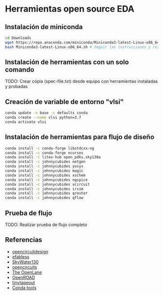 # Herramientas open source EDA

## Instalación de miniconda

```bash
cd Downloads
wget https://repo.anaconda.com/miniconda/Miniconda3-latest-Linux-x86_64.sh
bash Miniconda3-latest-Linux-x86_64.sh # Seguir las instrucciones y reiniciar la terminal
```

## Instalación de herramientas con un solo comando

TODO: Crear cópia (spec-file.txt) desde equipo con herramientas instaladas y probadas

## Creación de variable de entorno "vlsi"

```bash
conda update -n base -c defaults conda
conda create --name vlsi python=3.7
conda activate vlsi
```

## Instalación de herramientas para flujo de diseño

```bash
conda install -c conda-forge libstdcxx-ng
conda install -c conda-forge ncurses
conda install -c litex-hub open_pdks.sky130a
conda install -c johnnycubides netgen
conda install -c johnnycubides yosys
conda install -c johnnycubides magic
conda install -c johnnycubides xschem
conda install -c johnnycubides ngspice
conda install -c johnnycubides xcircuit
conda install -c johnnycubides irsim
conda install -c johnnycubides qrouter
conda install -c johnnycubides qflow
```

## Prueba de flujo

TODO: Realizar prueba de flujo completo

## Referencias

* [opencircuitdesign](http://opencircuitdesign.com/)
* [efabless](https://efabless.com/universities)
* [SkyWater130](https://skywater-pdk.readthedocs.io/en/main/)
* [opencircuits](https://opencircuits.com/)
* [The OpenLane](https://openlane.readthedocs.io/en/latest/index.html)
* [OpenROAD](https://theopenroadproject.org/)
* [tinytapeout](https://tinytapeout.com/)
* [Conda tools](https://anaconda.org/johnnycubides/repo)
